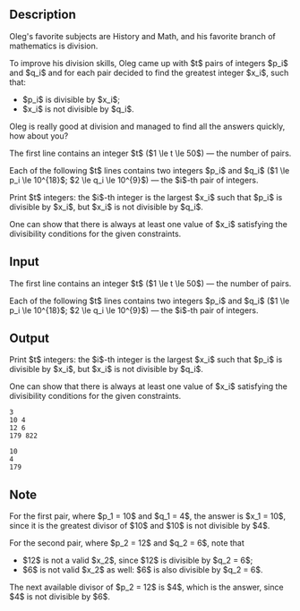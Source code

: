 ## Description

<div><p>Oleg's favorite subjects are History and Math, and his favorite branch of mathematics is division.</p><p>To improve his division skills, Oleg came up with $t$ pairs of integers $p_i$ and $q_i$ and for each pair decided to find the <span class="tex-font-style-bf">greatest</span> integer $x_i$, such that: </p><ul> <li> $p_i$ is divisible by $x_i$; </li><li> $x_i$ is not divisible by $q_i$. </li></ul> Oleg is really good at division and managed to find all the answers quickly, how about you?</div><div class="input-specification"><p>The first line contains an integer $t$ ($1 \le t \le 50$)&nbsp;— the number of pairs.</p><p>Each of the following $t$ lines contains two integers $p_i$ and $q_i$ ($1 \le p_i \le 10^{18}$; $2 \le q_i \le 10^{9}$)&nbsp;— the $i$-th pair of integers.</p></div><div class="output-specification"><p>Print $t$ integers: the $i$-th integer is the largest $x_i$ such that $p_i$ is divisible by $x_i$, but $x_i$ is not divisible by $q_i$.</p><p>One can show that there is always at least one value of $x_i$ satisfying the divisibility conditions for the given constraints.</p></div>

## Input

<p>The first line contains an integer $t$ ($1 \le t \le 50$)&nbsp;— the number of pairs.</p><p>Each of the following $t$ lines contains two integers $p_i$ and $q_i$ ($1 \le p_i \le 10^{18}$; $2 \le q_i \le 10^{9}$)&nbsp;— the $i$-th pair of integers.</p>

## Output

<p>Print $t$ integers: the $i$-th integer is the largest $x_i$ such that $p_i$ is divisible by $x_i$, but $x_i$ is not divisible by $q_i$.</p><p>One can show that there is always at least one value of $x_i$ satisfying the divisibility conditions for the given constraints.</p>





```input1
3
10 4
12 6
179 822
```




```output1
10
4
179
```



## Note

<p>For the first pair, where $p_1 = 10$ and $q_1 = 4$, the answer is $x_1 = 10$, since it is the greatest divisor of $10$ and $10$ is not divisible by $4$.</p><p>For the second pair, where $p_2 = 12$ and $q_2 = 6$, note that </p><ul> <li> $12$ is not a valid $x_2$, since $12$ is divisible by $q_2 = 6$; </li><li> $6$ is not valid $x_2$ as well: $6$ is also divisible by $q_2 = 6$. </li></ul> The next available divisor of $p_2 = 12$ is $4$, which is the answer, since $4$ is not divisible by $6$.

